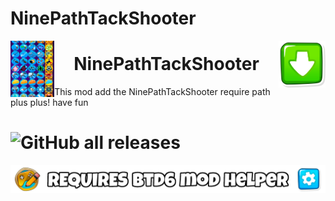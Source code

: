 # NinePathTackShooter

<a href="https://github.com/Mattcy1/NinePathTackShooter/releases/download/BTD6-mod/NinePathTackShooter.dll">
    <img align="left" alt="Icon" height="90" src="Icon.png">
    <img align="right" alt="Download" height="75" src="https://raw.githubusercontent.com/gurrenm3/BTD-Mod-Helper/master/BloonsTD6%20Mod%20Helper/Resources/DownloadBtn.png">
</a>

<h1 align="center">NinePathTackShooter</h1>

This mod add the NinePathTackShooter require path plus plus! have fun

<h1 aling="left"><img alt="GitHub all releases" height="25" src="https://img.shields.io/github/downloads/Mattcy1/NinePathTackShooter/total?label=Total%20Dowloads"></h1>

[![Requires BTD6 Mod Helper](https://raw.githubusercontent.com/gurrenm3/BTD-Mod-Helper/master/banner.png)](https://github.com/gurrenm3/BTD-Mod-Helper#readme)
